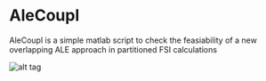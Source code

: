 # AleCoupl
AleCoupl is a simple matlab script to check the feasiability of a new overlapping ALE approach in partitioned FSI calculations

![alt tag](https://github.com/LukasScheucher/AleCoupl/result.png)
